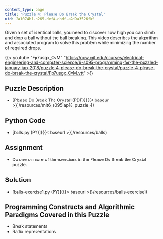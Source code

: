 ```yaml
---
content_type: page
title: 'Puzzle 4: Please Do Break the Crystal'
uid: 2a1074b1-b265-def8-cbdf-a7d9a3526fbf
---
```


Given a set of identical balls, you need to discover how high you can climb and drop a ball without the ball breaking. This video describes the algorithm and associated program to solve this problem while minimizing the number of required drops.

{{< youtube "Fp7usgx_CvM" "https://ocw.mit.edu/courses/electrical-engineering-and-computer-science/6-s095-programming-for-the-puzzled-january-iap-2018/puzzle-4-please-do-break-the-crystal/puzzle-4-please-do-break-the-crystal/Fp7usgx_CvM.vtt" >}}

Puzzle Description
------------------

*   [Please Do Break The Crystal (PDF)]({{< baseurl >}}/resources/mit6_s095iap18_puzzle_4)

Python Code
-----------

*   [balls.py (PY)]({{< baseurl >}}/resources/balls)

Assignment
----------

*   Do one or more of the exercises in the Please Do Break the Crystal puzzle.

Solution
--------

*   [balls-exercise1.py (PY)]({{< baseurl >}}/resources/balls-exercise1)

Programming Constructs and Algorithmic Paradigms Covered in this Puzzle
-----------------------------------------------------------------------

*   Break statements
*   Radix representations